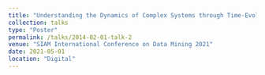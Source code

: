 ```yaml
---
title: "Understanding the Dynamics of Complex Systems through Time-Evolving Data Mining"
collection: talks
type: "Poster"
permalink: /talks/2014-02-01-talk-2
venue: "SIAM International Conference on Data Mining 2021"
date: 2021-05-01
location: "Digital"
---
```


